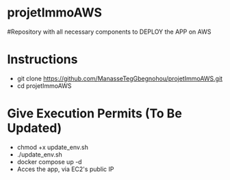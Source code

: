 # projetImmoAWS
#Repository with all necessary components to DEPLOY the APP on AWS

# Instructions
- git clone https://github.com/ManasseTegGbegnohou/projetImmoAWS.git
- cd projetImmoAWS

# Give Execution Permits (To Be Updated)
- chmod +x update_env.sh
- ./update_env.sh
- docker compose up -d
- Acces the app, via EC2's public IP
